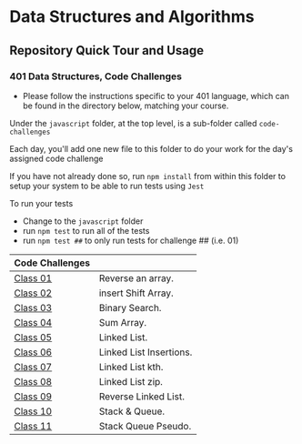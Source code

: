 # Data Structures and Algorithms

## Repository Quick Tour and Usage

### 401 Data Structures, Code Challenges

- Please follow the instructions specific to your 401 language, which can be found in the directory below, matching your course.

Under the `javascript` folder, at the top level, is a sub-folder called `code-challenges`

Each day, you'll add one new file to this folder to do your work for the day's assigned code challenge

If you have not already done so, run `npm install` from within this folder to setup your system to be able to run tests using `Jest`

To run your tests

- Change to the `javascript` folder
- run `npm test` to run all of the tests
- run `npm test ##` to only run tests for challenge ## (i.e. 01)

| Code Challenges                                                         |                         |
| ----------------------------------------------------------------------- | ----------------------- |
| [Class 01](javascript/code-challenges/reverse-an-array/README.md)       | Reverse an array.       |
| [Class 02](javascript/code-challenges/array-insert-shift/README.md)     | insert Shift Array.     |
| [Class 03](javascript/code-challenges/array-binary-search/README.md)    | Binary Search.          |
| [Class 04](javascript/code-challenges/sum-array/README.md)              | Sum Array.              |
| [Class 05](javascript/code-challenges/linked-list/README.md)            | Linked List.            |
| [Class 06](javascript/code-challenges/linked-list-insertions/README.md) | Linked List Insertions. |
| [Class 07](javascript/code-challenges/linked-list-kth/README.md)        | Linked List kth.        |
| [Class 08](javascript/code-challenges/linked-list-zip/README.md)        | Linked List zip.        |
| [Class 09](javascript/code-challenges/reverse-linked-list/README.md)    | Reverse Linked List.    |
| [Class 10](javascript/code-challenges/stack-and-queue/README.md)        | Stack & Queue.          |
| [Class 11](javascript/code-challenges/stack-queue-pseudo/README.md)     | Stack Queue Pseudo.     |
